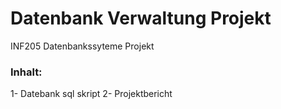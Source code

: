 # Datenbank Verwaltung Projekt

INF205 Datenbankssyteme Projekt

### Inhalt:
  1- Datebank sql skript
  2- Projektbericht
